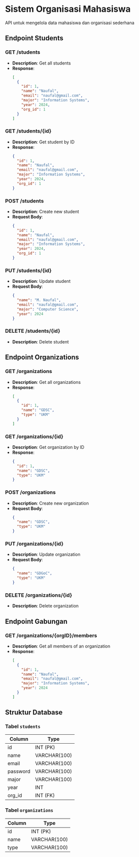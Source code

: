 # Sistem Organisasi Mahasiswa

API untuk mengelola data mahasiswa dan organisasi sederhana

## Endpoint Students

### GET /students

- **Description**: Get all students
- **Response**:
  ```json
  [
    {
      "id": 1,
      "name": "Naufal",
      "email": "naufal@gmail.com",
      "major": "Information Systems",
      "year": 2024,
      "org_id": 1
    }
  ]
  ```

### GET /students/{id}

- **Description**: Get student by ID
- **Response**:
  ```json
  {
    "id": 1,
    "name": "Naufal",
    "email": "naufal@gmail.com",
    "major": "Information Systems",
    "year": 2024,
    "org_id": 1
  }
  ```

### POST /students

- **Description**: Create new student
- **Request Body**:
  ```json
  {
    "id": 1,
    "name": "Naufal",
    "email": "naufal@gmail.com",
    "major": "Information Systems",
    "year": 2024,
    "org_id": 1
  }
  ```

### PUT /students/{id}

- **Description**: Update student
- **Request Body**:
  ```json
  {
    "name": "M. Naufal",
    "email": "naufal@gmail.com",
    "major": "Computer Science",
    "year": 2024
  }
  ```

### DELETE /students/{id}

- **Description**: Delete student

## Endpoint Organizations

### GET /organizations

- **Description**: Get all organizations
- **Response**:
  ```json
  [
    {
      "id": 1,
      "name": "GDSC",
      "type": "UKM"
    }
  ]
  ```

### GET /organizations/{id}

- **Description**: Get organization by ID
- **Response**:
  ```json
  {
    "id": 1,
    "name": "GDSC",
    "type": "UKM"
  }
  ```

### POST /organizations

- **Description**: Create new organization
- **Request Body**:
  ```json
  {
    "name": "GDSC",
    "type": "UKM"
  }
  ```

### PUT /organizations/{id}

- **Description**: Update organization
- **Request Body**:
  ```json
  {
    "name": "GDGoC",
    "type": "UKM"
  }
  ```

### DELETE /organizations/{id}

- **Description**: Delete organization

## Endpoint Gabungan

### GET /organizations/{orgID}/members

- **Description**: Get all members of an organization
- **Response**:
  ```json
  [
    {
      "id": 1,
      "name": "Naufal",
      "email": "naufal@gmail.com",
      "major": "Information Systems",
      "year": 2024
    }
  ]
  ```

## Struktur Database

### Tabel `students`

| Column   | Type         |
| -------- | ------------ |
| id       | INT (PK)     |
| name     | VARCHAR(100) |
| email    | VARCHAR(100) |
| password | VARCHAR(100) |
| major    | VARCHAR(100) |
| year     | INT          |
| org_id   | INT (FK)     |

### Tabel `organizations`

| Column | Type         |
| ------ | ------------ |
| id     | INT (PK)     |
| name   | VARCHAR(100) |
| type   | VARCHAR(100) |

